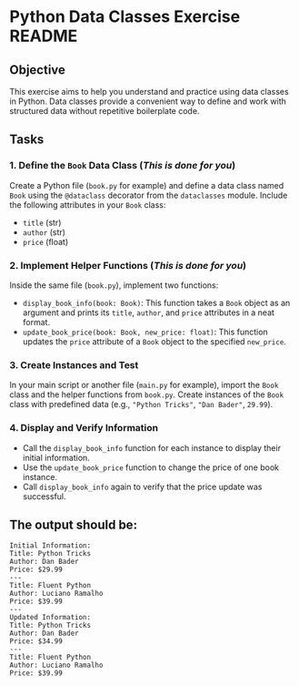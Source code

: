 # Python Data Classes Exercise README

## Objective

This exercise aims to help you understand and practice using data classes in Python. Data classes provide a convenient way to define and work with structured data without repetitive boilerplate code.

## Tasks

### 1. Define the `Book` Data Class (**_This is done for you_**)

Create a Python file (`book.py` for example) and define a data class named `Book` using the `@dataclass` decorator from the `dataclasses` module. Include the following attributes in your `Book` class:

- `title` (str)
- `author` (str)
- `price` (float)

### 2. Implement Helper Functions (**_This is done for you_**)

Inside the same file (`book.py`), implement two functions:

- `display_book_info(book: Book)`: This function takes a `Book` object as an argument and prints its `title`, `author`, and `price` attributes in a neat format.
- `update_book_price(book: Book, new_price: float)`: This function updates the `price` attribute of a `Book` object to the specified `new_price`.

### 3. Create Instances and Test

In your main script or another file (`main.py` for example), import the `Book` class and the helper functions from `book.py`. Create instances of the `Book` class with predefined data (e.g., `"Python Tricks"`, `"Dan Bader"`, `29.99`).

### 4. Display and Verify Information

- Call the `display_book_info` function for each instance to display their initial information.
- Use the `update_book_price` function to change the price of one book instance.
- Call `display_book_info` again to verify that the price update was successful.

## The output should be:

```
Initial Information:
Title: Python Tricks
Author: Dan Bader
Price: $29.99
---
Title: Fluent Python
Author: Luciano Ramalho
Price: $39.99
---
Updated Information:
Title: Python Tricks
Author: Dan Bader
Price: $34.99
---
Title: Fluent Python
Author: Luciano Ramalho
Price: $39.99
```
